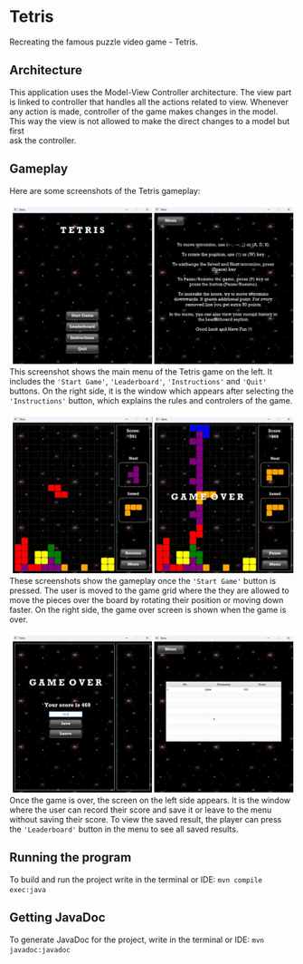 # Tetris

Recreating the famous puzzle video game - Tetris. <br>

## Architecture
This application uses the Model-View Controller architecture. The view part<br>
is linked to controller that handles all the actions related to view. Whenever <br>
any action is made, controller of the game makes changes in the model. <br>
This way the view is not allowed to make the direct changes to a model but first <br>
ask the controller.

## Gameplay

Here are some screenshots of the Tetris gameplay:

![Screenshot 1](/img/menu_instruction.png)
This screenshot shows the main menu of the Tetris game on the left. It includes the `'Start Game'`, `'Leaderboard'`, `'Instructions'` and `'Quit'` buttons. On the right side, it is the window which appears after selecting the `'Instructions'` button, which explains the rules and controlers of the game.

![Screenshot 2](/img/gameplay.png)
These screenshots show the gameplay once the `'Start Game'` button is pressed. The user is moved to the game grid where the they are allowed to move the pieces over the board by rotating their position or moving down faster. On the right side, the game over screen is shown when the game is over.

![Screenshot 3](/img/stat_score.png)
Once the game is over, the screen on the left side appears. It is the window where the user can record their score and save it or leave to the menu without saving their score. To view the saved result, the player can press the `'Leaderboard'` button in the menu to see all saved results.

## Running the program
To build and run the project write in the terminal or IDE:
```mvn compile exec:java```

## Getting JavaDoc
To generate JavaDoc for the project, write in the terminal or IDE:
```mvn javadoc:javadoc```


